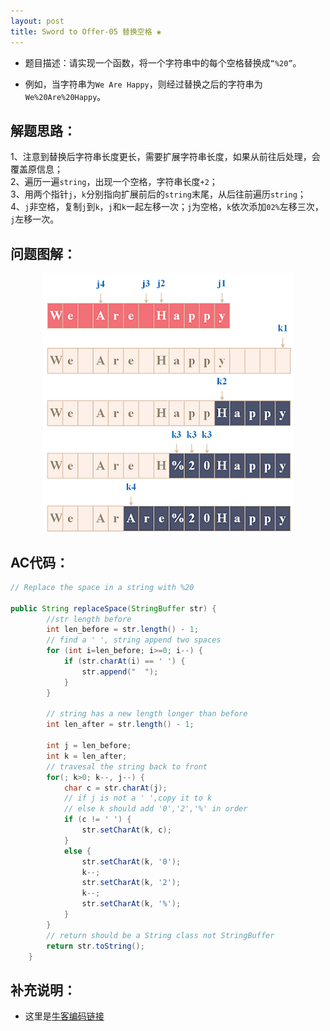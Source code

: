 ```yaml
---
layout: post
title: Sword to Offer-05 替换空格 ❀
---
```


* 题目描述：请实现一个函数，将一个字符串中的每个空格替换成`“%20”`。  

* 例如，当字符串为`We Are Happy`，则经过替换之后的字符串为`We%20Are%20Happy`。

## 解题思路：

1、注意到替换后字符串长度更长，需要扩展字符串长度，如果从前往后处理，会覆盖原信息；  
2、遍历一遍`string`，出现一个空格，字符串长度`+2`；  
3、用两个指针`j`，`k`分别指向扩展前后的`string`末尾，从后往前遍历`string`；   
4、`j`非空格，复制`j`到`k`，`j`和`k`一起左移一次；`j`为空格，`k`依次添加`02%`左移三次，`j`左移一次。

## 问题图解：

<center>
    <img src="/assets/img/blog/sword-offer-05.png">
</center>


## AC代码：

```java
// Replace the space in a string with %20

public String replaceSpace(StringBuffer str) {
        //str length before
        int len_before = str.length() - 1;  
        // find a ' ', string append two spaces
        for (int i=len_before; i>=0; i--) {
            if (str.charAt(i) == ' ') {
                str.append("  ");
            }
        }
        
        // string has a new length longer than before
        int len_after = str.length() - 1;

        int j = len_before;   
        int k = len_after;    
        // travesal the string back to front
        for(; k>0; k--, j--) {
            char c = str.charAt(j);
            // if j is not a ' ',copy it to k
            // else k should add '0','2','%' in order
            if (c != ' ') {
                str.setCharAt(k, c);
            }
            else {
                str.setCharAt(k, '0');
                k--;
                str.setCharAt(k, '2');
                k--;
                str.setCharAt(k, '%');
            }
        }
        // return should be a String class not StringBuffer
        return str.toString();
    }
```
## 补充说明：

* 这里是[牛客编码链接](https://www.nowcoder.com/practice/4060ac7e3e404ad1a894ef3e17650423?tpId=13&tqId=11155&tPage=1&rp=1&ru=%2Fta%2Fcoding-interviews&qru=%2Fta%2Fcoding-interviews%2Fquestion-ranking)